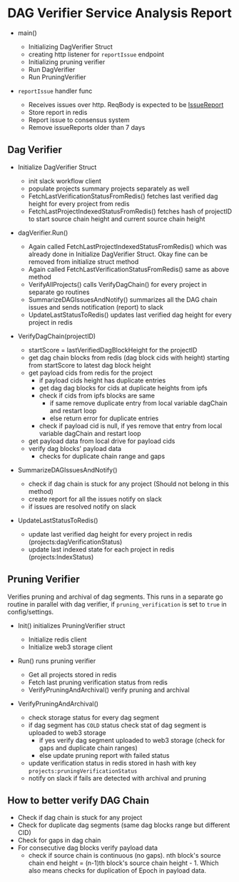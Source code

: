 # DAG Verifier Service Analysis Report

- main()
    - Initializing DagVerifier Struct
    - creating http listener for `reportIssue` endpoint
    - Initializing pruning verifier
    - Run DagVerifier
    - Run PruningVerifier

- `reportIssue` handler func
    - Receives issues over http. ReqBody is expected to
      be [IssueReport](https://github.com/PowerLoom/audit-protocol/blob/main/go/goutils/datamodel/data_model.go#L87)
    - Store report in redis
    - Report issue to consensus system
    - Remove issueReports older than 7 days

## Dag Verifier

- Initialize DagVerifier Struct
    - init slack workflow client
    - populate projects summary projects separately as well
    - FetchLastVerificationStatusFromRedis() fetches last verified dag height for every project from redis
    - FetchLastProjectIndexedStatusFromRedis() fetches hash of projectID to start source chain height and current source
      chain height


- dagVerifier.Run()
    - Again called FetchLastProjectIndexedStatusFromRedis() which was already done in Initialize DagVerifier Struct.
      Okay fine can be removed from initialize struct method
    - Again called FetchLastVerificationStatusFromRedis() same as above method
    - VerifyAllProjects() calls VerifyDagChain() for every project in separate go routines
    - SummarizeDAGIssuesAndNotify() summarizes all the DAG chain issues and sends notification (report) to slack
    - UpdateLastStatusToRedis() updates last verified dag height for every project in redis


- VerifyDagChain(projectID)
    - startScore = lastVerifiedDagBlockHeight for the projectID
    - get dag chain blocks from redis (dag block cids with height) starting from startScore to latest dag block height
    - get payload cids from redis for the project
        - if payload cids height has duplicate entries
        - get dag dag blocks for cids at duplicate heights from ipfs
        - check if cids from ipfs blocks are same
            - if same remove duplicate entry from local variable dagChain and restart loop
            - else return error for duplicate entries
        - check if payload cid is null, if yes remove that entry from local variable dagChain and restart loop
    - get payload data from local drive for payload cids
    - verify dag blocks' payload data
        - checks for duplicate chain range and gaps


- SummarizeDAGIssuesAndNotify()
    - check if dag chain is stuck for any project (Should not belong in this method)
    - create report for all the issues notify on slack
    - if issues are resolved notify on slack


- UpdateLastStatusToRedis()
    - update last verified dag height for every project in redis (projects:dagVerificationStatus)
    - update last indexed state for each project in redis (projects:IndexStatus)

## Pruning Verifier

Verifies pruning and archival of dag segments. This runs in a separate go routine in parallel with dag verifier,
if `pruning_verification` is set to `true` in config/settings.

- Init() initializes PruningVerifier struct
    - Initialize redis client
    - Initialize web3 storage client

- Run() runs pruning verifier
    - Get all projects stored in redis
    - Fetch last pruning verification status from redis
    - VerifyPruningAndArchival() verify pruning and archival

- VerifyPruningAndArchival()
    - check storage status for every dag segment
    - if dag segment has `COLD` status check stat of dag segment is uploaded to web3 storage
        - if yes verify dag segment uploaded to web3 storage (check for gaps and duplicate chain ranges)
        - else update pruning report with failed status
    - update verification status in redis stored in hash with key `projects:pruningVerificationStatus`
    - notify on slack if fails are detected with archival and pruning

## How to better verify DAG Chain

- Check if dag chain is stuck for any project
- Check for duplicate dag segments (same dag blocks range but different CID)
- Check for gaps in dag chain
- For consecutive dag blocks verify payload data
    - check if source chain is continuous (no gaps). nth block's source chain end height = (n-1)th block's source chain
      height - 1. Which also means checks for duplication of Epoch in payload data.
